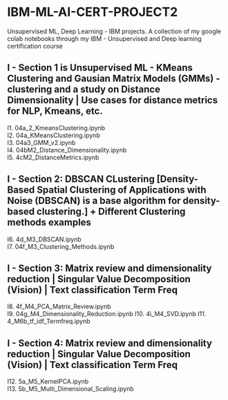 # IBM-ML-AI-CERT-PROJECT2
Unsupervised ML, Deep Learning - IBM projects. A collection of my google colab notebooks through my IBM - Unsupervised and Deep learning certification course

## I - Section 1 is Unsupervised ML - KMeans Clustering and Gausian Matrix Models (GMMs) - clustering and a study on Distance Dimensionality | Use cases for distance metrics for NLP, Kmeans, etc. 


I1. 04a_2_KmeansClustering.ipynb  
I2. 04a_KMeansClustering.ipynb  
I3. 04a3_GMM_v2.ipynb  
I4. 04bM2_Distance_Dimensionality.ipynb  
I5. 4cM2_DistanceMetrics.ipynb  

## I - Section 2: DBSCAN CLustering [Density-Based Spatial Clustering of Applications with Noise (DBSCAN) is a base algorithm for density-based clustering.]  +  Different Clustering methods examples


I6. 4d_M3_DBSCAN.ipynb  
I7. 04f_M3_Clustering_Methods.ipynb

## I - Section 3: Matrix review and dimensionality reduction | Singular Value Decomposition (Vision)  | Text classification Term Freq
I8. 4f_M4_PCA_Matrix_Review.ipynb  
I9. 04g_M4_Dimensionality_Reduction.ipynb
I10. 4i_M4_SVD.ipynb
I11. 4_M6b_tf_idf_Termfreq.ipynb

## I - Section 4: Matrix review and dimensionality reduction | Singular Value Decomposition (Vision)  | Text classification Term Freq

I12. 5a_M5_KernelPCA.ipynb  
I13. 5b_M5_Multi_Dimensional_Scaling.ipynb

